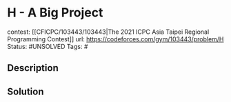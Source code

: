 # H - A Big Project

contest: [[CFICPC/103443/103443|The 2021 ICPC Asia Taipei Regional Programming Contest]]
url: https://codeforces.com/gym/103443/problem/H
Status: #UNSOLVED
Tags: #

## Description

## Solution

